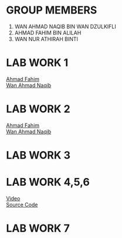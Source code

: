 # GROUP MEMBERS 

1. WAN AHMAD NAQIB BIN WAN DZULKIFLI
2. AHMAD FAHIM BIN ALILAH
3. WAN NUR ATHIRAH BINTI 

# LAB WORK 1
<a href="https://t.me/c/1268048899/34648"> Ahmad Fahim </a> <br>
<a href="https://t.me/c/1268048899/34323?thread=33987">Wan Ahmad Naqib</a> <br>
# LAB WORK 2
<a href="https://t.me/c/1268048899/35630"> Ahmad Fahim </a> <br>
<a href="https://t.me/c/1268048899/34649?thread=33988">Wan Ahmad Naqib</a> <br>
# LAB WORK 3
# LAB WORK 4,5,6
<a href= "https://t.me/c/1268048899/36203?thread=34742"> Video </a> <br>
<a href="https://github.com/AFahim02/firebaseloginpage/tree/main/firebaseloginpage"> Source Code </a> <br>
# LAB WORK 7
